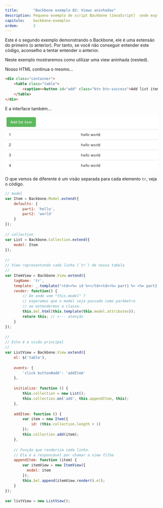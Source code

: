 ```yaml
---
title:       "Backbone exemplo 02: Views aninhadas"
description: Pequeno exemplo de script Backbone (JavaScript)  onde exploro views aninhadas.
capitulo:    backbone-exemplos
ordem:       2
---
```


Este é o segundo exemplo demonstrando o Backbone, ele é uma extensão do primeiro (o anterior). Por tanto, se você não
conseguir entender este código, aconselho a tentar entender o anterior.

Neste exemplo mostraremos como utilizar uma view aninhada (nested).

Nosso HTML continua o mesmo...

```html
<div class="container">
    <table class="table">
        <caption><button id="add" class="btn btn-success">Add list item</button></caption>
    </table>
</div>
```

E a interface também...

!["exemplo backbone"](img-tabela.png "exemplo backbone")

O que vemos de diferente é um visão separada para cada elemento `tr`, veja o código.

```javascript
// model
var Item = Backbone.Model.extend({
	defaults: {
    	part1: 'hello',
	    part2: 'world'
  	}
});

// collection
var List = Backbone.Collection.extend({
	model: Item
});

//
// View representando cada linha (`tr`) de nossa tabela
//
var ItemView = Backbone.View.extend({
  	tagName: 'tr',
	template: _.template("<td><%= id %></td><td><%= part1 %> <%= part2 %></td>"),
  	render: function() {
        // De onde vem "this.model" ?
        // esperamos que o model seja passado como parâmetro
        // ao extendermos a classe.
      	this.$el.html(this.template(this.model.attributes));
      	return this; // <--- atenção
    }
});

//
// Esta é a visão principal
//
var ListView = Backbone.View.extend({
    el: $('table'),

    events: {
        'click button#add': 'addItem'
    },

    initialize: function () {
        this.collection = new List();
        this.collection.on('add', this.appendItem, this);
    },

    addItem: function () {
        var item = new Item({
            id: (this.collection.length + 1)
        });
        this.collection.add(item);
    },

    // Função que renderiza cada linha.
    // Ela é a responsável por chamar a view filha
    appendItem: function (item) {
        var itemView = new ItemView({
          model: item
        });
      	this.$el.append(itemView.render().el);
    }
});

var listView = new ListView();
```